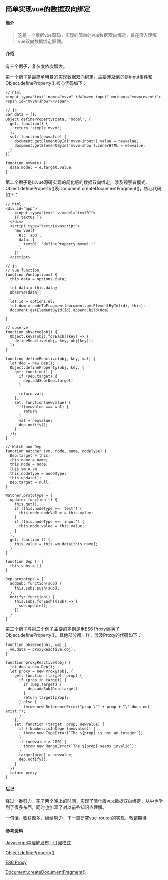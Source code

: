 ## 简单实现vue的数据双向绑定

#### 简介

>这是一个根据vue源码，实现的简单的vue数据双向绑定，旨在深入理解vue双向数据绑定原理。

#### 介绍

有三个例子，复杂度依次增大。

第一个例子是最简单粗暴的实现数据双向绑定，主要涉及到的是input事件和Object.defineProperty(),核心代码如下：
```
// html
<input type="text" name="mvvm" id="mvvm-input" oninput="mvvm(event)">
<span id="mvvm-show"></span>

// js
var data = {};
Object.defineProperty(data, 'model', {
  get: function() {
    return 'simple mvvm';
  },
  set: function(newvalue) {
    document.getElementById('mvvm-input').value = newvalue;
    document.getElementById('mvvm-show').innerHTML = newvalue;
  }
})

function mvvm(e) {
  data.model = e.target.value;
}
```

第二个例子是以vue源码实现的简化版的数据双向绑定，涉及观察者模式、Object.defineProperty()及Document.createDocumentFragment()，核心代码如下：
```
// html
<div id="app">
    <input type="text" v-model="text01">
    {{ text01 }}
  </div>
  <script type="text/javascript">
    new Vue({
      el: 'app',
      data: {
        text01: 'defineProperty mvvm!!!'
      }
    })
  </script>

// js
// Vue function
function Vue(options) {
  this.data = options.data;

  let data = this.data;
  observe(data);

  let id = options.el;
  let dom = nodeToFragment(document.getElementById(id), this);
  document.getElementById(id).appendChild(dom);

}

// observe
function observe(obj) {
  Object.keys(obj).forEach((key) => {
    defineReactive(obj, key, obj[key]);
  })
}

function defineReactive(obj, key, val) {
  let dep = new Dep();
  Object.defineProperty(obj, key, {
    get: function() {
      if (Dep.target) {
        dep.addSub(Dep.target)
      }

      return val;
    },
    set: function(newvalue) {
      if(newvalue === val) {
        return
      }
      val = newvalue;
      dep.notify();
    }
  });
}

// Watch and Dep
function Watcher (vm, node, name, nodeType) {
  Dep.target = this;
  this.name = name;
  this.node = node;
  this.vm = vm;
  this.nodeType = nodeType;
  this.update();
  Dep.target = null;
}

Watcher.prototype = {
  update: function () {
    this.get();
    if (this.nodeType == 'text') {
      this.node.nodeValue = this.value;
    }
    if (this.nodeType == 'input') {
      this.node.value = this.value;
    }
  },
  get: function () {
    this.value = this.vm.data[this.name];
  }
}

function Dep () {
  this.subs = []
}

Dep.prototype = {
  addSub: function(sub) {
    this.subs.push(sub);
  },
  notify: function() {
    this.subs.forEach((sub) => {
      sub.update();
    });
  }
}

```

第三个例子与第二个例子主要的差别是用ES6 Proxy替换了Object.defineProperty()，其他部分都一样，涉及Proxy的代码如下：
```
function observe(obj, vm) {
  vm.data = proxyReactive(obj);
}

function proxyReactive(obj) {
  let dep = new Dep();
  let proxy = new Proxy(obj, {
    get: function (target, prop) {
      if (prop in target) {
        if (Dep.target) {
          dep.addSub(Dep.target)
        }
        return target[prop];
      } else {
        throw new ReferenceError("prop \"" + prop + "\" does not exist.");
      }
    },
    set: function (target, prop, newvalue) {
      if (!Number.isInteger(newvalue)) {
        throw new TypeError(`The ${prop} is not an integer`);
      }
      if (newvalue > 200) {
        throw new RangeError(`The ${prop} seems invalid`);
      }
      target[prop] = newvalue;
      dep.notify();
    }
  })
  return proxy
}
```

#### 后记

经过一番努力，花了两个晚上的时间，实现了简化版vue数据双向绑定，从中也学到了很多东西，同时也加深了对以前些知识点理解。

一句话，收获颇多，继续努力，下一篇研究vue-router的实现，敬请期待

#### 参考资料
[Javascript中理解发布--订阅模式](https://www.cnblogs.com/tugenhua0707/p/4687947.html)

[Object.defineProperty()](https://developer.mozilla.org/zh-CN/docs/Web/JavaScript/Reference/Global_Objects/Object/defineProperty)
 
[ES6 Proxy](http://es6.ruanyifeng.com/#docs/proxy)

[Document.createDocumentFragment()](https://developer.mozilla.org/zh-CN/docs/Web/API/Document/createDocumentFragment)
